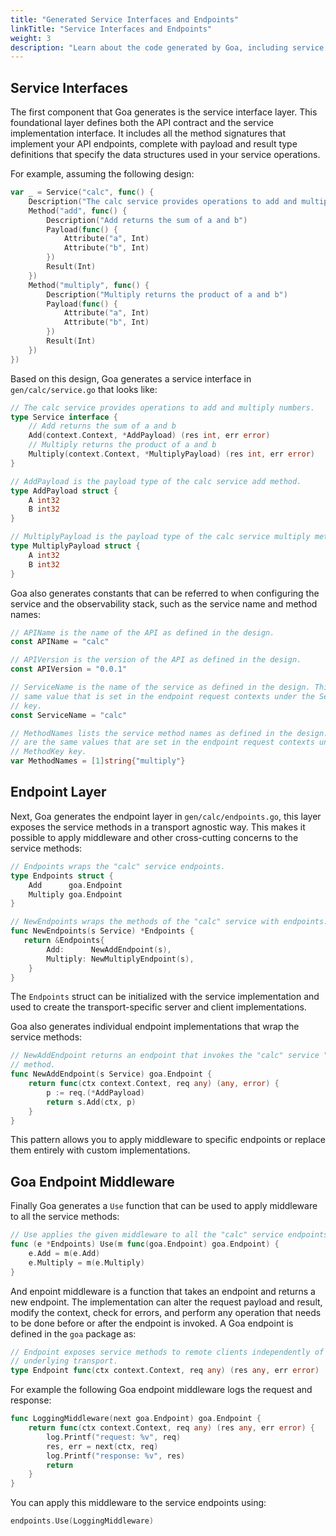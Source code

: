 ```yaml
---
title: "Generated Service Interfaces and Endpoints"
linkTitle: "Service Interfaces and Endpoints"
weight: 3
description: "Learn about the code generated by Goa, including service interfaces, endpoints, and transport layers."
---
```


## Service Interfaces

The first component that Goa generates is the service interface layer. This
foundational layer defines both the API contract and the service implementation
interface. It includes all the method signatures that implement your API
endpoints, complete with payload and result type definitions that specify the
data structures used in your service operations.

For example, assuming the following design:

```go
var _ = Service("calc", func() {
    Description("The calc service provides operations to add and multiply numbers.")
    Method("add", func() {
        Description("Add returns the sum of a and b")
        Payload(func() {
            Attribute("a", Int)
            Attribute("b", Int)
        })
        Result(Int)
    })
    Method("multiply", func() {
        Description("Multiply returns the product of a and b")
        Payload(func() {
            Attribute("a", Int)
            Attribute("b", Int)
        })
        Result(Int)
    })
})
```

Based on this design, Goa generates a service interface in
`gen/calc/service.go` that looks like:

```go
// The calc service provides operations to add and multiply numbers.
type Service interface {
    // Add returns the sum of a and b
    Add(context.Context, *AddPayload) (res int, err error)
    // Multiply returns the product of a and b
    Multiply(context.Context, *MultiplyPayload) (res int, err error)
}

// AddPayload is the payload type of the calc service add method.
type AddPayload struct {
    A int32
    B int32
}

// MultiplyPayload is the payload type of the calc service multiply method.
type MultiplyPayload struct {
    A int32
    B int32
}
```

Goa also generates constants that can be referred to when configuring the
service and the observability stack, such as the service name and method names:

```go
// APIName is the name of the API as defined in the design.
const APIName = "calc"

// APIVersion is the version of the API as defined in the design.
const APIVersion = "0.0.1"

// ServiceName is the name of the service as defined in the design. This is the
// same value that is set in the endpoint request contexts under the ServiceKey
// key.
const ServiceName = "calc"

// MethodNames lists the service method names as defined in the design. These
// are the same values that are set in the endpoint request contexts under the
// MethodKey key.
var MethodNames = [1]string{"multiply"}
```

## Endpoint Layer

Next, Goa generates the endpoint layer in `gen/calc/endpoints.go`, this layer
exposes the service methods in a transport agnostic way. This makes it possible
to apply middleware and other cross-cutting concerns to the service methods:

```go
// Endpoints wraps the "calc" service endpoints.
type Endpoints struct {
    Add      goa.Endpoint
    Multiply goa.Endpoint
}

// NewEndpoints wraps the methods of the "calc" service with endpoints.
func NewEndpoints(s Service) *Endpoints {
   return &Endpoints{
        Add:      NewAddEndpoint(s),
        Multiply: NewMultiplyEndpoint(s),
    }
}
```

The `Endpoints` struct can be initialized with the service implementation and
used to create the transport-specific server and client implementations.

Goa also generates individual endpoint implementations that wrap the service
methods:

```go
// NewAddEndpoint returns an endpoint that invokes the "calc" service "add"
// method.
func NewAddEndpoint(s Service) goa.Endpoint {
    return func(ctx context.Context, req any) (any, error) {
        p := req.(*AddPayload)
        return s.Add(ctx, p)
    }
}
```

This pattern allows you to apply middleware to specific endpoints or replace
them entirely with custom implementations.

## Goa Endpoint Middleware

Finally Goa generates a `Use` function that can be used to apply middleware to
all the service methods:

```go
// Use applies the given middleware to all the "calc" service endpoints.
func (e *Endpoints) Use(m func(goa.Endpoint) goa.Endpoint) {
    e.Add = m(e.Add)
	e.Multiply = m(e.Multiply)
}
```

And enpoint middleware is a function that takes an endpoint and returns a new
endpoint. The implementation can alter the request payload and result, modify the
context, check for errors, and perform any operation that needs to be done before
or after the endpoint is invoked. A Goa endpoint is defined in the `goa` package
as:

```go
// Endpoint exposes service methods to remote clients independently of the
// underlying transport.
type Endpoint func(ctx context.Context, req any) (res any, err error)
```

For example the following Goa endpoint middleware logs the request and response:

```go
func LoggingMiddleware(next goa.Endpoint) goa.Endpoint {
    return func(ctx context.Context, req any) (res any, err error) {
        log.Printf("request: %v", req)
        res, err = next(ctx, req)
        log.Printf("response: %v", res)
        return
    }
}
```

You can apply this middleware to the service endpoints using:

```go
endpoints.Use(LoggingMiddleware)
```
